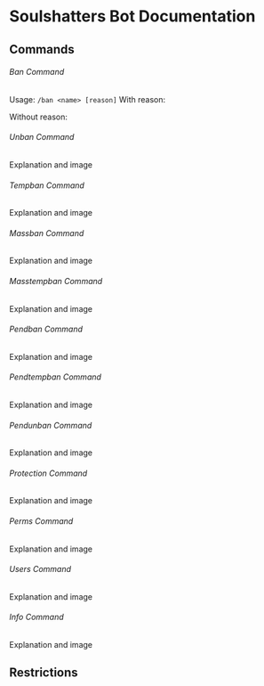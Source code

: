 # Soulshatters Bot Documentation
## Commands
###### Ban Command
Usage: `/ban <name> [reason]`
With reason:

Without reason:

###### Unban Command
Explanation and image

###### Tempban Command
Explanation and image

###### Massban Command
Explanation and image

###### Masstempban Command
Explanation and image

###### Pendban Command
Explanation and image

###### Pendtempban Command
Explanation and image

###### Pendunban Command
Explanation and image

###### Protection Command
Explanation and image

###### Perms Command
Explanation and image

###### Users Command
Explanation and image

###### Info Command
Explanation and image

## Restrictions

